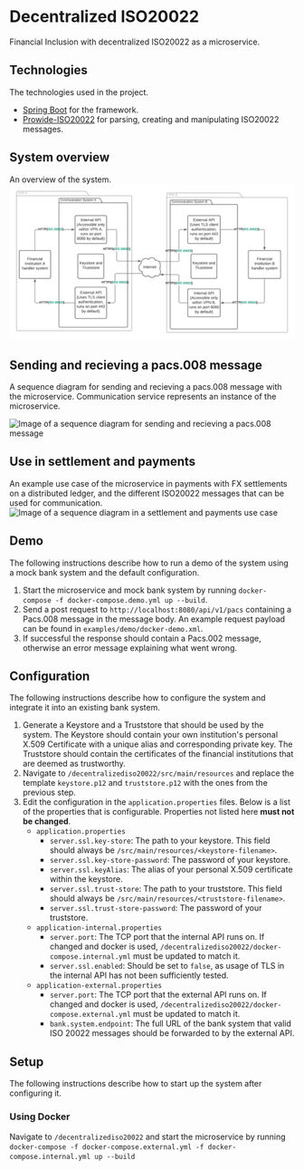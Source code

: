 # Decentralized ISO20022
Financial Inclusion with decentralized ISO20022 as a microservice.

## Technologies
The technologies used in the project. 
- [Spring Boot](https://github.com/spring-projects/spring-boot) for the framework.
- [Prowide-ISO20022](https://github.com/prowide/prowide-iso20022) for parsing, creating and manipulating ISO20022 messages.

## System overview
An overview of the system.
![Image of the system overview](images/system-overview.png)

## Sending and recieving a pacs.008 message
A sequence diagram for sending and recieving a pacs.008 message with the microservice. Communication service represents an instance of the microservice.

![Image of a sequence diagram for sending and recieving a pacs.008 message](images/sequence-diagram-01.png)

## Use in settlement and payments
An example use case of the microservice in payments with FX settlements on a distributed ledger, and the different ISO20022 messages that can be used for communication.
![Image of a sequence diagram in a settlement and payments use case](images/sequence-diagram-02.png)

## Demo
The following instructions describe how to run a demo of the system using a mock bank system and the default configuration.
   1. Start the microservice and mock bank system by running `docker-compose -f docker-compose.demo.yml up --build`.
   2. Send a post request to `http://localhost:8080/api/v1/pacs` containing a Pacs.008 message in the message body.
      An example request payload can be found in `examples/demo/docker-demo.xml`.
   3. If successful the response should contain a Pacs.002 message, otherwise an error message explaining what went wrong.

## Configuration
The following instructions describe how to configure the system and integrate it into an existing bank system.
   1. Generate a Keystore and a Truststore that should be used by the system. The Keystore should contain your own institution's
      personal X.509 Certificate with a unique alias and corresponding private key. The Truststore should contain the certificates of the financial
	  institutions that are deemed as trustworthy.
   2. Navigate to `/decentralizediso20022/src/main/resources` and replace the template `keystore.p12` and `truststore.p12` with the ones
      from the previous step.
   3. Edit the configuration in the `application.properties` files. Below is a list of the properties that is configurable. Properties
      not listed here **must not be changed**.
	  -  `application.properties`
         - `server.ssl.key-store`: The path to your keystore. This field should always be `/src/main/resources/<keystore-filename>`.
         - `server.ssl.key-store-password`: The password of your keystore.
         - `server.ssl.keyAlias`: The alias of your personal X.509 certificate within the keystore.
         - `server.ssl.trust-store`:  The path to your truststore. This field should always be `/src/main/resources/<truststore-filename>`.
         - `server.ssl.trust-store-password`: The password of your truststore.
      - `application-internal.properties`
         - `server.port`: The TCP port that the internal API runs on. If changed and docker is used,
                          `/decentralizediso20022/docker-compose.internal.yml` must be updated to match it.
		 - `server.ssl.enabled`: Should be set to `false`, as usage of TLS in the internal API has not been sufficiently tested.
	  - `application-external.properties`
         - `server.port`: The TCP port that the external API runs on. If changed and docker is used,
                          `/decentralizediso20022/docker-compose.external.yml` must be updated to match it.
		 - `bank.system.endpoint`: The full URL of the bank system that valid ISO 20022 messages should be forwarded to by the external API.

## Setup
The following instructions describe how to start up the system after configuring it.

### Using Docker
Navigate to `/decentralizediso20022` and start the microservice by running
`docker-compose -f docker-compose.external.yml -f docker-compose.internal.yml up --build`
